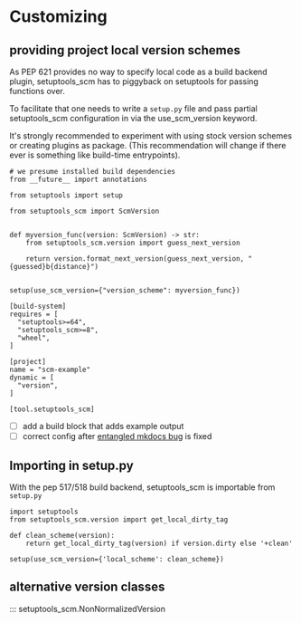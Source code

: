 # Customizing

## providing project local version schemes

As PEP 621 provides no way to specify local code as a build backend plugin,
setuptools_scm has to piggyback on setuptools for passing functions over.

To facilitate that one needs to write a `setup.py` file and
pass partial setuptools_scm configuration in via the use_scm_version keyword.

It's strongly recommended to experiment with using stock version schemes or creating plugins as package.
(This recommendation will change if there ever is something like build-time entrypoints).


``` { .python title="setup.py" file="docs/examples/version_scheme_code/setup.py" }
# we presume installed build dependencies
from __future__ import annotations

from setuptools import setup

from setuptools_scm import ScmVersion


def myversion_func(version: ScmVersion) -> str:
    from setuptools_scm.version import guess_next_version

    return version.format_next_version(guess_next_version, "{guessed}b{distance}")


setup(use_scm_version={"version_scheme": myversion_func})
```


``` { .python title="pyproject.toml" file="docs/examples/version_scheme_code/pyproject.toml" }
[build-system]
requires = [
  "setuptools>=64",
  "setuptools_scm>=8",
  "wheel",
]

[project]
name = "scm-example"
dynamic = [
  "version",
]

[tool.setuptools_scm]
```

- [ ] add a build block that adds example output
- [ ] correct config after [entangled mkdocs bug] is fixed

[entangled mkdocs bug]: https://github.com/entangled/mkdocs-plugin/issues/1




##  Importing in setup.py

With the pep 517/518 build backend, setuptools_scm is importable from `setup.py`

``` { .python title="setup.py" }
import setuptools
from setuptools_scm.version import get_local_dirty_tag

def clean_scheme(version):
    return get_local_dirty_tag(version) if version.dirty else '+clean'

setup(use_scm_version={'local_scheme': clean_scheme})
```



## alternative version classes

::: setuptools_scm.NonNormalizedVersion
